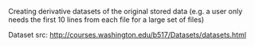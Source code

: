 Creating derivative datasets of the original stored data (e.g. a user only needs the first 10 lines from each file for a large set of files)


Dataset src: http://courses.washington.edu/b517/Datasets/datasets.html


